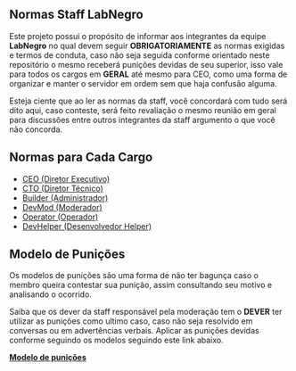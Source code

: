 ## Normas Staff LabNegro

Este projeto possui o propósito de informar aos integrantes da equipe **LabNegro** no qual devem seguir
**OBRIGATORIAMENTE** as normas exigidas e termos de conduta, caso não seja seguida conforme orientado neste
repositório o mesmo receberá punições devidas de seu superior, isso vale para todos os cargos em **GERAL** até mesmo para CEO,
como uma forma de organizar e manter o servidor em ordem sem que haja confusão alguma.

Esteja ciente que ao ler as normas da staff, você concordará com tudo será dito aqui, caso conteste, será feito revaliação o mesmo
reunião em geral para discussões entre outros integrantes da staff argumento o que você não concorda.

## Normas para Cada Cargo

- [CEO (Diretor Executivo)](https://github.com/eduardommelo/labnegro-staff/blob/master/CEO.md)
- [CTO (Diretor Técnico)]()
- [Builder (Administrador)]()
- [DevMod (Moderador)]()
- [Operator (Operador)]()
- [DevHelper (Desenvolvedor Helper)]()

## Modelo de Punições

Os modelos de punições são uma forma de não ter bagunça caso o membro queira contestar sua punição, assim consultando seu motivo
e analisando o ocorrido.

Saiba que os dever da staff responsável pela moderação tem o **DEVER** ter utilizar as punições como ultimo caso, caso não seja
resolvido em conversas ou em advertências verbais. Aplicar as punições devidas conforme seguindo os modelos seguindo este link
abaixo.

**[Modelo de punições]()**
